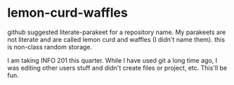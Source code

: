 # lemon-curd-waffles
github suggested literate-parakeet for a repository name.  My parakeets are not literate and are called lemon curd and waffles (I didn't name them).  this is non-class random storage.


I am taking INFO 201 this quarter.  While I have used git a long time ago, I was editing other users stuff and didn't create files or project, etc.  This'll be fun. 
